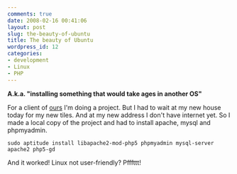 ```yaml
---
comments: true
date: 2008-02-16 00:41:06
layout: post
slug: the-beauty-of-ubuntu
title: The beauty of Ubuntu
wordpress_id: 12
categories:
- development
- Linux
- PHP
---
```


**A.k.a. "installing something that would take ages in another OS"**

For a client of [ours](http://www.tim-online.nl) I'm doing a project. But I had to wait at my new house today for my new tiles. And at my new address I don't have internet yet. So I made a local copy of the project and had to install apache, mysql and phpmyadmin.

```
sudo aptitude install libapache2-mod-php5 phpmyadmin mysql-server apache2 php5-gd
```

And it worked! Linux not user-friendly? Pfffttt!
